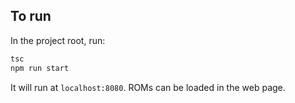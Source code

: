 ## To run
In the project root, run:
```sh
tsc
npm run start
```

It will run at `localhost:8080`. ROMs can be loaded in the web page.

